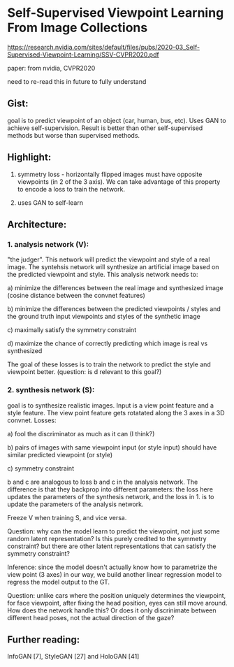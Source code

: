 # Self-Supervised Viewpoint Learning From Image Collections


https://research.nvidia.com/sites/default/files/pubs/2020-03_Self-Supervised-Viewpoint-Learning/SSV-CVPR2020.pdf

paper: from nvidia, CVPR2020

need to re-read this in future to fully understand

## Gist:
goal is to predict viewpoint of an object (car, human, bus, etc). Uses GAN to achieve self-supervision. Result is better than other 
self-supervised methods but worse than supervised methods.

## Highlight: 
1. symmetry loss - horizontally flipped images must have opposite viewpoints (in 2 of the 3 axis). We can take advantage of this
property to encode a loss to train the network.

2. uses GAN to self-learn 

## Architecture:
### 1. analysis network (V): 
"the judger". This network will predict the viewpoint and style of a real image. The syntehsis network will
 synthesize an artificial image based on the predicted viewpoint and style. This analysis network needs to:
 
 a) minimize the differences between the real image and synthesized image (cosine distance between the convnet features)
 
 b) minimize the differences between the predicted viewpoints / styles and the ground truth input viewpoints and styles of the 
 synthetic image
 
 c) maximally satisfy the symmetry constraint
 
 d) maximize the chance of correctly predicting which image is real vs synthesized
 
 The goal of these losses is to train the network to predict the style and viewpoint better. (question: is d relevant to this goal?)
 

### 2. synthesis network (S):
goal is to synthesize realistic images. Input is a view point feature and a style feature. The view point feature
gets rotatated along the 3 axes in a 3D convnet. Losses:

a) fool the discriminator as much as it can (I think?)

b) pairs of images with same viewpoint input (or style input) should have similar predicted viewpoint (or style)

c) symmetry constraint

b and c are analogous to loss b and c in the analysis network. The difference is that they backprop into different parameters: the loss
here updates the parameters of the synthesis network, and the loss in 1. is to update the parameters of the analysis network. 

Freeze V when training S, and vice versa.

Question: why can the model learn to predict the viewpoint, not just some random latent representation? Is this purely credited to the symmetry
constraint? but there are other latent representations that can satisfy the symmetry constraint?

Inference: since the model doesn't actually know how to parametrize the view point (3 axes) in our way, we build another 
linear regression model to regress the model output to the GT. 



Question: unlike cars where the position uniquely determines the viewpoint, 
for face viewpoint, after fixing the head position, eyes can still move around. How does the network handle this? Or does it only
discrinimate between different head poses, not the actual direction of the gaze?


## Further reading: 
InfoGAN [7], StyleGAN [27] and HoloGAN [41]
